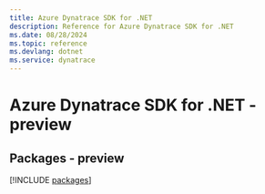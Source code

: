 ```yaml
---
title: Azure Dynatrace SDK for .NET
description: Reference for Azure Dynatrace SDK for .NET
ms.date: 08/28/2024
ms.topic: reference
ms.devlang: dotnet
ms.service: dynatrace
---
```

# Azure Dynatrace SDK for .NET - preview
## Packages - preview
[!INCLUDE [packages](dynatrace-index.md)]